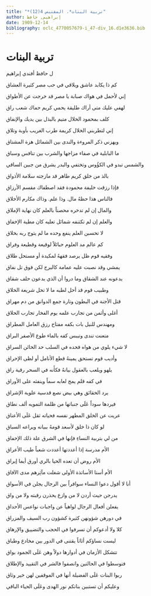 ```yaml
---
title: "*تربية البنات*. المقتبس 4(12)"
author: إبراهيم, حافظ
date: 1909-12-14
bibliography: oclc_4770057679-i_47-div_16.d1e3636.bib
---
```




#  تربية البنات 


 ل  حافظ  أفندي  إبراهيم 

 كم ذا يكابد عاشق ويلاقي   في حب مصر كثيرة العشاق  

 إني لأحمل في هواك صبابة   يا مصر قد خرجت عن الأطواق  

 لهفي عليك متى أراك طليقة   يحمي كريم حماك شعب راق  

 كلف بمحمود الخلال متيم   بالبذل بين يديك والإنفاق  

 إني لتطربني الخلال كريمة   طرب الغريب بأوبة وتلاق  

 ويهزني ذكر المروءة والندى   بين الشمائل هزة المشتاق  
 
 ما البابلية في صفاء مزاجها   والشرب بين تنافس وسباق  

 والشمس تبدو في الكؤُوس وتختفي   والبدر يشرق من جبين الساقي  

 بالذ من خلق كريم طاهر   قد مازجته سلامة الأذواق  

 فإذا رزقت خليفة محمودة   فقد اصطفاك مقسم الأرزاق  

 فالناس هذا حظهُ مال. وذا   علم. وذاك مكارم الأخلاق  

 والمال إن لم تدخره محصناً   بالعلم كان نهاية الإملاق  

 والعلم إن لم تكتنفه شمائل   تعليه كان مطية الإخفاق  

 لا تحسبن العلم ينفع وحده   ما لم يتوج ربه بخلاق  

 كم عالم مد العلوم حبائلاً   لوقيعة وقطيعة وفراق  

 وفقيه قوم ظل يرصد فقههُ   لمكيدة أو مستحل طلاق  

 يمشي وقد نصبت عليه عمامة   كالبرج لكن فوق تل نفاق  

 يدعونه عند الشقاق وما دروا   أن الذي يدعون حلف شقاق  

 وطبيب قوم قد أحل لطبه   ما لا تحل شريعة الخلاق  

 قتل الأجنة في البطون وتارة   جمع الدوانق من دم مهراق  

 أغلى وأثمن من تجارب علمه   يوم الفخار تجارب الحلاق  

 ومهندس للنيل بات بكفه   مفتاح رزق العامل المطراق  

 متعنت تندى وتيبس كفه   بالماء طوع الأصفر البراق  
 
 لا شيء يلوي من هواه فحده   في السلب حد الخائن السراق  

 وأديب قوم تستحق يمينهُ   قطع الأنامل أو لظى الإحراق  

 يلهو ويلعب بالعقول بيانهُ   فكأَنه في السحر رقية راق  

 في كفه قلم يمج لعابه   سماً وينفثه على الأوراق  

 يرد الحقائق وهي بيض نصع   قدسية علوية الإشراق  

 فيردها سوداً عَلَى جنباتها   من ظلمة التمويه  ألف  نطاق  

 عريت عن الخلق المطهر نفسه   فحياته ثقل عَلَى الأعناق  

 لو كان ذا خلق لأسعد قومهُ   ببيانه ويراعه السباق  

 من لي بتربية النساءِ فإنها   في الشرق علة ذلك الإخفاق  

 الأم مدرسة إذا أعددتها   أعددت شعباً طيب الأعراق  
 
 الأم روض أن تعده الحيا   بالري أورق أيما إيراق  

 الأم أستا الأساتذة الأولى   شغلت مآثِرهم مدى الآفاق  

 أنا لا أقول دعوا النساء سوافراً   بين الرجال يجلن في الأسواق  

 يدرجن حيث أردن لا من وازع   يحذرن رقبته ولا من واق  

 يفعلن أفعال الرجال لواهياً   عن واجبات نواعس الأحداق  

 في دورهن شؤونهن كثيرة   كشؤون رب السيف والمزراق  

 كلا ولا أدعوكم أن تسرفوا   في الحجب والتضييق والإرهاق  

 ليست نساؤكم أثاثاً يقتنى   في الدور بين مخادع وطباق  

 تتشكل الأزمان في أدوارها   دولاً وهن عَلَى الجمود بواق  

 فتوسطوا في الحالتين وانصفوا   فالشر في التقييد والإطلاق  

 ربوا البنات عَلَى الفضيلة أنها   في الموقفين لهن خير وثاق  

 وعليكم أن تستبين بناتكم   نور الهدى وعَلَى الحياء الباقي  
